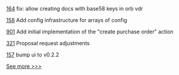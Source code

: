 
[164](https://github.com/hyperledger/aries-framework-go-ext/pull/164) fix: allow creating docs with base58 keys in orb vdr

[158](https://github.com/hyperledger-labs/firefly/pull/158) Add config infrastructure for arrays of config

[901](https://github.com/hyperledger/grid/pull/901) Add initial implementation of the "create purchase order" action

[321](https://github.com/hyperledger/aries-agent-test-harness/pull/321) Proposal request adjustments

[157](https://github.com/hyperledger-labs/firefly/pull/157) bump ui to v0.2.2


[See more >>>](https://start-here.hyperledger.org/pull-requests)
